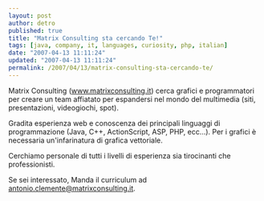 ```yaml
---
layout: post
author: detro
published: true
title: "Matrix Consulting sta cercando Te!"
tags: [java, company, it, languages, curiosity, php, italian]
date: "2007-04-13 11:11:24"
updated: "2007-04-13 11:11:24"
permalink: /2007/04/13/matrix-consulting-sta-cercando-te/
---
```


Matrix Consulting (<a href="http://www.matrixconsulting.it">www.matrixconsulting.it</a>) cerca grafici e programmatori per creare un team affiatato per espandersi nel mondo del multimedia (siti, presentazioni, videogiochi, spot).

Gradita esperienza web e conoscenza dei principali linguaggi di programmazione (Java, C++, ActionScript, ASP, PHP, ecc...). Per i grafici è necessaria un'infarinatura di grafica vettoriale.

Cerchiamo personale di tutti i livelli di esperienza sia tirocinanti che professionisti.

Se sei interessato, Manda il curriculum ad <a href="mailto:antonio.clemente@matrixconsulting.it">antonio.clemente@matrixconsulting.it</a>.
